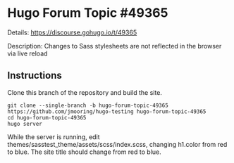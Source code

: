 # Hugo Forum Topic #49365

Details: <https://discourse.gohugo.io/t/49365>

Description: Changes to Sass stylesheets are not reflected in the browser via live reload

## Instructions

Clone this branch of the repository and build the site.

```text
git clone --single-branch -b hugo-forum-topic-49365 https://github.com/jmooring/hugo-testing hugo-forum-topic-49365
cd hugo-forum-topic-49365
hugo server
```

While the server is running, edit themes/sasstest_theme/assets/scss/index.scss, changing h1.color from red to blue. The site title should change from red to blue.

